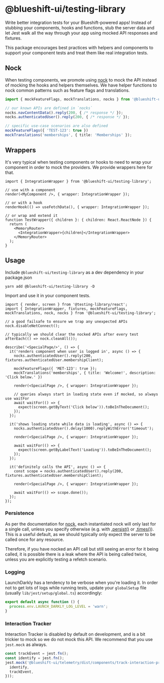 # @blueshift-ui/testing-library

Write better integration tests for your Blueshift-powered apps! Instead of stubbing your components,
hooks and functions, stub the server data and let Jest walk all the way through your app using
mocked API responses and fixtures.

This package encourages best practices with helpers and components to support your component tests
and treat them like real integration tests.

## Nock

When testing components, we promote using [nock](https://github.com/nock/nock) to mock the API instead of
mocking the hooks and helpers themselves. We have helper functions to nock common patterns such as feature flags
and translations.

```ts
import { mockFeatureFlags, mockTranslations, nocks } from '@blueshift-ui/testing-library';

// our known APIs are defined in `nocks`
nocks.navContentData().reply(200, { /* response */ });
nocks.authenticatedUser().reply(200, { /* response */ });

// specific use-case scenarios are also defined
mockFeatureFlags({ 'TEST-123': true })
mockTranslations('memberships', { title: 'Memberships' });
```

## Wrappers

It's very typical when testing components or hooks to need to wrap your component in order to mock the providers.
We provide wrappers here for that.

```tsx
import { IntegrationWrapper } from '@blueshift-ui/testing-library';

// use with a component
render(<MyComponent />, { wrapper: IntegrationWrapper });

// or with a hook
renderHook(() => useFetchData(), { wrapper: IntegrationWrapper });

// or wrap and extend it
function TestWrapper({ children }: { children: React.ReactNode }) {
  return (
    <MemoryRouter>
      <IntegrationWrapper>{children}</IntegrationWrapper>
    </MemoryRouter>
  );
}
```

## Usage

Include `@blueshift-ui/testing-library` as a dev dependency in your package.json

```shell
yarn add @blueshift-ui/testing-library -D
```

Import and use it in your component tests.

```tsx
import { render, screen } from '@testing-library/react';
import { IntegrationWrapper, fixtures, mockFeatureFlags, mockTranslations, nock, nocks } from '@blueshift-ui/testing-library';

// a good failsafe to ensure we trap any unexpected APIs
nock.disableNetConnect();

// typically we should clear the nocked APIs after every test
afterEach(() => nock.cleanAll());

describe('<SpecialPage/>', () => {
  it('renders component when user is logged in', async () => {
    nocks.authenticatedUser().reply(200, fixtures.authenticatedUser.membershipClient);

    mockFeatureFlags({ 'MET-123': true });
    mockTranslations('memberships', { title: 'Welcome!', description: 'Click below.' })

    render(<SpecialPage />, { wrapper: IntegrationWrapper });

    // queries always start in loading state even if mocked, so always use waitFor
    await waitFor(() => {
      expect(screen.getByText('Click below')).toBeInTheDocument();
    });
  });

  it('shows loading state while data is loading', async () => {
    nocks.authenticatedUser().delay(1000).replyWithError('timeout');

    render(<SpecialPage />, { wrapper: IntegrationWrapper });

    await waitFor(() => {
      expect(screen.getByLabelText('Loading')).toBeInTheDocument();
    });
  });

  it('definitely calls the API', async () => {
    const scope = nocks.authenticatedUser().reply(200, fixtures.authenticatedUser.membershipClient);

    render(<SpecialPage />, { wrapper: IntegrationWrapper });

    await waitFor(() => scope.done());
  });
});
```

### Persistence

As per the documentation for [nock](https://github.com/nock/nock), each instantiated nock will only
last for a single call, unless you specify otherwise (e.g. with [.persist()](https://github.com/nock/nock?tab=readme-ov-file#persist)
or [.times()](https://github.com/nock/nock?tab=readme-ov-file#repeat-response-n-times)). This is a useful default, as
we should typically only expect the server to be called once for any resource.

Therefore, if you have nocked an API call but still seeing an error for it being called, it is
possible there is a leak where the API is being called twice, unless you are explicitly
testing a refetch scenario.

### Logging

LaunchDarkly has a tendency to be verbose when you're loading it. In order not to get lots of logs
while running tests, update your `globalSetup` file (usually `lib/jest/setup/global.ts`) accordingly:

```ts
export default async function () {
  process.env.LAUNCH_DARKLY_LOG_LEVEL = 'warn';
}
```

### Interaction Tracker

Interaction Tracker is disabled by default on development, and is a bit trickier to mock so we do not mock this API.
We recommend that you use `jest.mock` as always.

```ts
const trackEvent = jest.fn();
const identify = jest.fn();
jest.mock('@blueshift-ui/telemetry/dist/components/track-interaction-provider/hooks/use-event-tracker', () => () => ({
  identify,
  trackEvent,
}));
```

